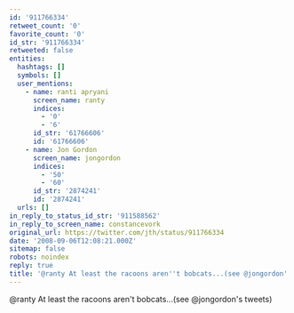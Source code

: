 ```yaml
---
id: '911766334'
retweet_count: '0'
favorite_count: '0'
id_str: '911766334'
retweeted: false
entities:
  hashtags: []
  symbols: []
  user_mentions:
    - name: ranti apryani
      screen_name: ranty
      indices:
        - '0'
        - '6'
      id_str: '61766606'
      id: '61766606'
    - name: Jon Gordon
      screen_name: jongordon
      indices:
        - '50'
        - '60'
      id_str: '2874241'
      id: '2874241'
  urls: []
in_reply_to_status_id_str: '911588562'
in_reply_to_screen_name: constancevork
original_url: https://twitter.com/jth/status/911766334
date: '2008-09-06T12:08:21.000Z'
sitemap: false
robots: noindex
reply: true
title: '@ranty At least the racoons aren''t bobcats...(see @jongordon''s tweets)'
---
```


@ranty At least the racoons aren't bobcats...(see @jongordon's tweets)